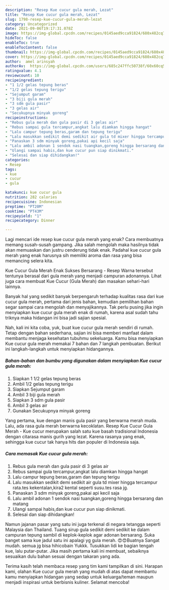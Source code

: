 ```yaml
---
description: "Resep Kue cucur gula merah, Lezat"
title: "Resep Kue cucur gula merah, Lezat"
slug: 1798-resep-kue-cucur-gula-merah-lezat
category: Uncategorized
date: 2021-09-06T19:17:31.078Z
image: https://img-global.cpcdn.com/recipes/0145aed9cca91824/680x482cq70/kue-cucur-gula-merah-foto-resep-utama.jpg
hideToc: false
enableToc: true
enableTocContent: false
thumbnail: https://img-global.cpcdn.com/recipes/0145aed9cca91824/680x482cq70/kue-cucur-gula-merah-foto-resep-utama.jpg
cover: https://img-global.cpcdn.com/recipes/0145aed9cca91824/680x482cq70/kue-cucur-gula-merah-foto-resep-utama.jpg
author:  amel arinsyah
authorAv:  https://img-global.cpcdn.com/users/685c247ffc50738f/60x60cq50/avatar.jpg
ratingvalue: 4.1
reviewcount: 10
recipeingredient:
- "1 1/2 gelas tepung beras"
- "1/2 gelas tepung terigu"
- "Sejumput garam"
- "3 biji gula merah"
- "3 sdm gula pasir"
- "3 gelas air"
- "Secukupnya minyak goreng"
recipeinstructions:
- "Rebus gula merah dan gula pasir di 3 gelas air"
- "Rebus sampai gula tercampur,angkat lalu diamkan hingga hangat"
- "Lalu campur tepung beras,garam dan tepung terigu"
- "Lalu masukkan sedikit demi sedikit air gula td mixer hingga tercampur rata.tes kekentalan,kira2 kental seperti susu.tes rasa jg."
- "Panaskan 3 sdm minyak goreng,pakai api kecil saja"
- "Lalu ambil adonan 1 sendok nasi tuangkan,goreng hingga bersarang dan matang"
- "Ulangi sampai habis,dan kue cucur pun siap dinikmati."
- "Selesai dan siap dihidangkan!"
categories:
- Resep
tags:
- kue
- cucur
- gula

katakunci: kue cucur gula 
nutrition: 282 calories
recipecuisine: Indonesian
preptime: "PT20M"
cooktime: "PT43M"
recipeyield: "1"
recipecategory: Dinner

---
```



Lagi mencari ide resep kue cucur gula merah yang enak? Cara membuatnya memang susah-susah gampang. Jika salah mengolah maka hasilnya tidak akan memuaskan dan justru cenderung tidak enak. Padahal kue cucur gula merah yang enak harusnya sih memiliki aroma dan rasa yang bisa memancing selera kita.


Kue Cucur Gula Merah Enak Sukses Bersarang - Resep Warna tersebut tentunya berasal dari gula merah yang menjadi campuran adonannya. Lihat juga cara membuat Kue Cucur (Gula Merah) dan masakan sehari-hari lainnya.

Banyak hal yang sedikit banyak berpengaruh terhadap kualitas rasa dari kue cucur gula merah, pertama dari jenis bahan, kemudian pemilihan bahan segar sampai cara mengolah dan menyajikannya. Tak perlu pusing jika ingin menyiapkan kue cucur gula merah enak di rumah, karena asal sudah tahu triknya maka hidangan ini bisa jadi sajian spesial.


Nah, kali ini kita coba, yuk, buat kue cucur gula merah sendiri di rumah. Tetap dengan bahan sederhana, sajian ini bisa memberi manfaat dalam membantu menjaga kesehatan tubuhmu sekeluarga. Kamu bisa menyiapkan Kue cucur gula merah memakai 7 bahan dan 7 langkah pembuatan. Berikut ini langkah-langkah untuk menyiapkan hidangannya.

<!--inarticleads1-->

##### Bahan-bahan dan bumbu yang digunakan dalam menyiapkan Kue cucur gula merah:

1. Siapkan 1 1/2 gelas tepung beras
1. Ambil 1/2 gelas tepung terigu
1. Siapkan Sejumput garam
1. Ambil 3 biji gula merah
1. Siapkan 3 sdm gula pasir
1. Ambil 3 gelas air
1. Gunakan Secukupnya minyak goreng


Yang pertama, kue dengan manis gula pasir yang berwarna merah muda. Lalu, ada rasa gula merah berwarna kecoklatan. Resep Kue Cucur Gula Merah - Kue cucur merupakan salah satu kue basah tradisional Indonesia dengan citarasa manis gurih yang lezat. Karena rasanya yang enak, sehingga kue cucur tak hanya hits dan populer di Indonesia saja. 

<!--inarticleads2-->

##### Cara memasak Kue cucur gula merah:

1. Rebus gula merah dan gula pasir di 3 gelas air
1. Rebus sampai gula tercampur,angkat lalu diamkan hingga hangat
1. Lalu campur tepung beras,garam dan tepung terigu
1. Lalu masukkan sedikit demi sedikit air gula td mixer hingga tercampur rata.tes kekentalan,kira2 kental seperti susu.tes rasa jg.
1. Panaskan 3 sdm minyak goreng,pakai api kecil saja
1. Lalu ambil adonan 1 sendok nasi tuangkan,goreng hingga bersarang dan matang
1. Ulangi sampai habis,dan kue cucur pun siap dinikmati.
1. Selesai dan siap dihidangkan!

Namun jajanan pasar yang satu ini juga terkenal di negara tetangga seperti Malaysia dan Thailand. Tuang sirup gula sedikit demi sedikit ke dalam campuran tepung sambil di keplok-keplok agar adonan bersarang. Suka banget sama kue jadul satu ini apalagi yg gula merah. 😍😍Buatnya Sangat mudah. semua jg bisa hihicobain Yukkk. Tusukkan lidi ke bagian tengah kue, lalu putar-putar. Jika masih pertama kali ini membuat, sebaiknya sesuaikan dulu bahan sesuai dengan takaran yang ada. 

Terima kasih telah membaca resep yang tim kami tampilkan di sini. Harapan kami, olahan Kue cucur gula merah yang mudah di atas dapat membantu kamu menyiapkan hidangan yang sedap untuk keluarga/teman maupun menjadi inspirasi untuk berbisnis kuliner. Selamat mencoba!
